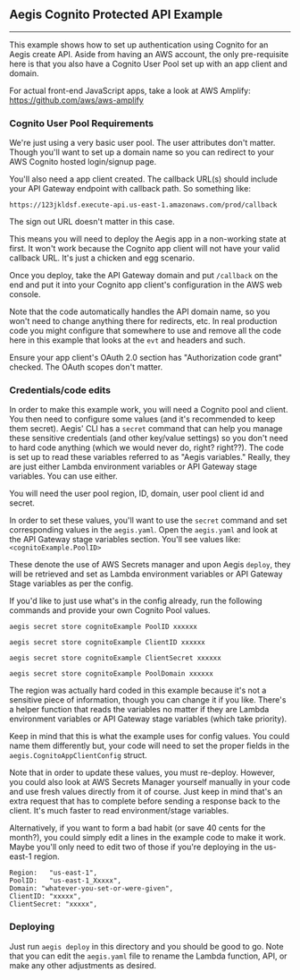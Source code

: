 ## Aegis Cognito Protected API Example
----------------------

This example shows how to set up authentication using Cognito for an Aegis create API.
Aside from having an AWS account, the only pre-requisite here is that you also have
a Cognito User Pool set up with an app client and domain.

For actual front-end JavaScript apps, take a look at AWS Amplify: 
https://github.com/aws/aws-amplify

### Cognito User Pool Requirements

We're just using a very basic user pool. The user attributes don't matter.
Though you'll want to set up a domain name so you can redirect to your AWS Cognito hosted
login/signup page.

You'll also need a app client created. The callback URL(s) should include your 
API Gateway endpoint with callback path. So something like:

`https://123jkldsf.execute-api.us-east-1.amazonaws.com/prod/callback`

The sign out URL doesn't matter in this case.

This means you will need to deploy the Aegis app in a non-working state at first.
It won't work because the Cognito app client will not have your valid callback URL.
It's just a chicken and egg scenario.

Once you deploy, take the API Gateway domain and put `/callback` on the end
and put it into your Cognito app client's configuration in the AWS web console.

Note that the code automatically handles the API domain name, so you won't need
to change anything there for redirects, etc. In real production code you might
configure that somewhere to use and remove all the code here in this example that
looks at the `evt` and headers and such.

Ensure your app client's OAuth 2.0 section has "Authorization code grant" checked.
The OAuth scopes don't matter.

### Credentials/code edits

In order to make this example work, you will need a Cognito pool and client.
You then need to configure some values (and it's recommended to keep them secret).
Aegis' CLI has a `secret` command that can help you manage these sensitive credentials
(and other key/value settings) so you don't need to hard code anything (which we would 
never do, right? right??). The code is set up to read these variables referred to as 
"Aegis variables." Really, they are just either Lambda environment variables or API 
Gateway stage variables. You can use either.

You will need the user pool region, ID, domain, user pool client id and secret.

In order to set these values, you'll want to use the `secret` command and
set corresponding values in the `aegis.yaml`. Open the `aegis.yaml` and look
at the API Gateway stage variables section. You'll see values like:
`<cognitoExample.PoolID>`

These denote the use of AWS Secrets manager and upon Aegis `deploy`, they
will be retrieved and set as Lambda environment variables or API Gateway
Stage variables as per the config.

If you'd like to just use what's in the config already, run the following
commands and provide your own Cognito Pool values.

`aegis secret store cognitoExample PoolID xxxxxx`

`aegis secret store cognitoExample ClientID xxxxxx`

`aegis secret store cognitoExample ClientSecret xxxxxx`

`aegis secret store cognitoExample PoolDomain xxxxxx`

The region was actually hard coded in this example because it's not a sensitive
piece of information, though you can change it if you like. There's a helper
function that reads the variables no matter if they are Lambda environment
variables or API Gateway stage variables (which take priority).

Keep in mind that this is what the example uses for config values. You
could name them differently but, your code will need to set the proper
fields in the `aegis.CognitoAppClientConfig` struct.

Note that in order to update these values, you must re-deploy. However,
you could also look at AWS Secrets Manager yourself manually in your code
and use fresh values directly from it of course. Just keep in mind that's
an extra request that has to complete before sending a response back to
the client. It's much faster to read environment/stage variables.

Alternatively, if you want to form a bad habit (or save 40 cents for the month?), 
you could simply edit a lines in the example code to make it work. Maybe you'll 
only need to edit two of those if you're deploying in the us-east-1 region.

```
Region:   "us-east-1",
PoolID:   "us-east-1_Xxxxx",
Domain: "whatever-you-set-or-were-given",
ClientID: "xxxxx",
ClientSecret: "xxxxx",
```

### Deploying

Just run `aegis deploy` in this directory and you should be good to go.
Note that you can edit the `aegis.yaml` file to rename the Lambda function, API,
or make any other adjustments as desired.